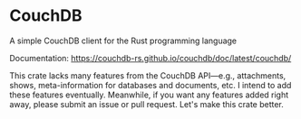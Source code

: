 # CouchDB
A simple CouchDB client for the Rust programming language

Documentation: https://couchdb-rs.github.io/couchdb/doc/latest/couchdb/

This crate lacks many features from the CouchDB API—e.g., attachments,
shows, meta-information for databases and documents, etc. I intend to
add these features eventually. Meanwhile, if you want any features added
right away, please submit an issue or pull request. Let's make this
crate better.
